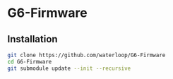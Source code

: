 # G6-Firmware
## Installation

```bash
git clone https://github.com/waterloop/G6-Firmware
cd G6-Firmware
git submodule update --init --recursive
```
